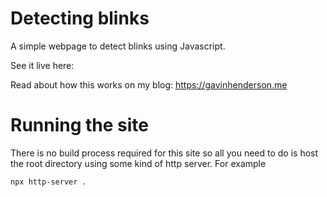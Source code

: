 # Detecting blinks

A simple webpage to detect blinks using Javascript.

See it live here:

Read about how this works on my blog: https://gavinhenderson.me

# Running the site

There is no build process required for this site so all you need to do is host the root directory using some kind of http server. For example

```
npx http-server .
```
